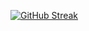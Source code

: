 [![GitHub Streak](https://streak-stats.demolab.com/?user=abdulqayyum&theme=duskfox&starting_year=2022)](https://git.io/streak-stats)

<!--
**abdulqayyum/abdulqayyum** is a ✨ _special_ ✨ repository because its `README.md` (this file) appears on your GitHub profile.

Here are some ideas to get you started:

- 🔭 I’m currently working on ...
- 🌱 I’m currently learning ...
- 👯 I’m looking to collaborate on ...
- 🤔 I’m looking for help with ...
- 💬 Ask me about ...
- 📫 How to reach me: ...
- 😄 Pronouns: ...
- ⚡ Fun fact: ...
-->
